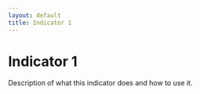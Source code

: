 ```yaml
---
layout: default
title: Indicator 1
---
```


# Indicator 1

Description of what this indicator does and how to use it.
